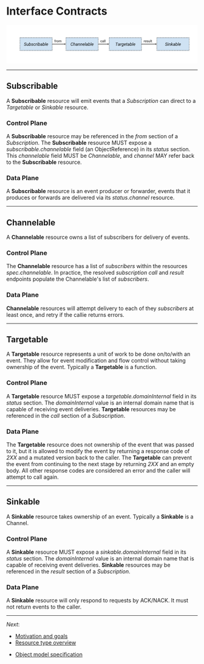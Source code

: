 # Interface Contracts

<!-- This image is sourced from https://drive.google.com/open?id=1Mgn0Oz85M9W1Pwfnw3u0OhZmIIxSxcM3lZUEZyPCoB0 -->
![Interface Contracts Overview](images/interface-contracts-overview.svg)

---

## Subscribable

A **Subscribable** resource will emit events that a _Subscription_ can direct
to a _Targetable_ or _Sinkable_ resource.

### Control Plane

A **Subscribable** resource may be referenced in the _from_ section of a
_Subscription_. The **Subscribable** resource MUST expose a
_subscribable.channelable_ field (an ObjectReference) in its _status_ section.
This _channelable_ field MUST be _Channelable_, and _channel_ MAY refer back to
the **Subscribable** resource.

### Data Plane

A **Subscribable** resource is an event producer or forwarder, events that it
produces or forwards are delivered via its _status.channel_ resource.

---

## Channelable

A **Channelable** resource owns a list of subscribers for delivery of events.

### Control Plane

The **Channelable** resource has a list of _subscribers_ within the resources
_spec.channelable_. In practice, the resolved _subscription_ _call_ and
_result_ endpoints populate the Channelable's list of _subscribers_.

### Data Plane

**Channelable** resources will attempt delivery to each of they _subscribers_
at least once, and retry if the callie returns errors.

---

## Targetable

A **Targetable** resource represents a unit of work to be done on/to/with an
event. They allow for event modification and flow control without taking
ownership of the event. Typically a **Targetable** is a function.

### Control Plane

A **Targetable** resource MUST expose a _targetable.domainInternal_ field in
its _status_ section. The _domainInternal_ value is an internal domain name
that is capable of receiving event deliveries. **Targetable** resources may be
referenced in the _call_ section of a _Subscription_.

### Data Plane

The **Targetable** resource does not ownership of the event that was passed to
it, but it is allowed to modify the event by returning a response code of *2XX*
and a mutated version back to the caller. The **Targetable** can prevent the
event from continuing to the next stage by returning *2XX* and an empty body.
All other response codes are considered an error and the caller will attempt to
call again.

---

## Sinkable

A **Sinkable** resource takes ownership of an event. Typically a **Sinkable**
is a Channel.

### Control Plane

A **Sinkable** resource MUST expose a _sinkable.domainInternal_ field in its
_status_ section. The _domainInternal_ value is an internal domain name that is
capable of receiving event deliveries. **Sinkable** resources may be referenced
in the _result_ section of a _Subscription_.

### Data Plane

A **Sinkable** resource will only respond to requests by ACK/NACK. It must not
return events to the caller.

--- 

*Next*:

* [Motivation and goals](motivation.md)
* [Resource type overview](overview.md)
<!-- * [Interface contracts](interfaces.md) -->
* [Object model specification](spec.md)
